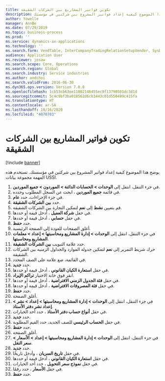 ```yaml
---
title: تكوين فواتير المشاريع بين الشركات الشقيقة
description: يوضح هذا الموضوع كيفية إعداد فواتير المشروع بين شركتين في مؤسستك.
author: Yowelle
manager: AnnBe
ms.date: 07/29/2019
ms.topic: business-process
ms.prod: ''
ms.service: dynamics-ax-applications
ms.technology: ''
ms.search.form: VendTable, InterCompanyTradingRelationSetupVendor, SysDataAreaSelectLookup, ProjParameters, ProjPosting, ProjTransferPrice
audience: Application User
ms.reviewer: josaw
ms.search.scope: Core, Operations
ms.search.region: Global
ms.search.industry: Service industries
ms.author: andchoi
ms.search.validFrom: 2016-06-30
ms.dyn365.ops.version: Version 7.0.0
ms.openlocfilehash: 1cb53cb63ee11082146455ec9f13790501dc3d1d
ms.sourcegitcommit: 5c4c9bf3ba018562d6cb3443c01d550489c415fa
ms.translationtype: HT
ms.contentlocale: ar-SA
ms.lasthandoff: 10/16/2020
ms.locfileid: "4070703"
---
```

# <a name="configure-intercompany-project-invoicing"></a>تكوين فواتير المشاريع بين الشركات الشقيقة

[!include [banner](../../includes/banner.md)]

يوضح هذا الموضوع كيفية إعداد فواتير المشروع بين شركتين في مؤسستك. تستخدم هذه المهمة مجموعة بيانات USSI.

1. في جزء التنقل، انتقل إلى **الوحدات > الحسابات الدائنة > الموردون > جميع الموردين**.
2. في قائمة **جميع الموردين** ، ابحث عن السجل المطلوب وحدده.
3. في جزء الإجراءات، حدد **عام**.
4. حدد **بين الشركات الشقيقة**.
5. قم بتعيين **نشط** إلى **نعم** لتمكين التجارة بين الشركات الشقيقة.
6. في حقل **شركة العميل** ، أدخل قيمة أو حددها.
7. في حقل **حسابي** ، أدخل قيمة أو حددها.
8. حدد **حفظ**.
9. أغلق الصفحات للعودة إلى الصفحة الرئيسية.
10. في جزء التنقل، انتقل إلى **الوحدات > إدارة المشاريع ومحاسبتها > إعداد > معلمات المشاريع ومحاسبتها**.
11. حدد علامة التبويب **بين الشركات الشقيقة**.
12. حرك شريط التمرير إلى **نعم** لتمكين جدولة الموارد والجداول الزمنيه بين الشركات الشقيقة.
13. في القائمة، ضع علامة على الصف المحدد.
14. حدد **جديد**.
15. في حقل **استعارة الكيان القانوني** ، أدخل قيمة أو حددها.
16. انقر فوق خانة الاختيار **تراكم الإيراد**.
17. في حقل **فئة الجدول الزمني الافتراضية** ، أدخل قيمة أو حددها.
18. في حقل **فئة المصروفات الافتراضية** ، أدخل قيمة أو حددها.
19. حدد **حفظ**.
20. أغلق الصفحة.
21. في جزء التنقل، انتقل إلى **الوحدات > إدارة المشاريع ومحاسبتها > إعداد > نشر > إعداد نشر دفتر الأستاذ**.
22. في حقل **أنواع حساب دفتر الأستاذ** ، حدد أحد الخيارات.
23. حدد **جديد**.
24. في حقل **الحساب الرئيسي** للصف الجديد، حدد القيم المطلوبة.
25. حدد **حفظ**.
26. أغلق الصفحة.
27. في جزء التنقل، انتقل إلى **الوحدات > إدارة المشاريع ومحاسبتها > إعداد > الأسعار > سعر النقل**.
28. حدد **جديد**.
29. في حقل **تاريخ السريان** ، وأدخل تاريخًا.
30. في حقل **استعارة الكيان القانوني** ، أدخل قيمة أو حددها.
31. في حقل **نموذج سعر التحويل** ، حدد أحد الخيارات.
32. في حقل **الأسعار** ، حدد رقمًا.
33. حدد **حفظ**.

